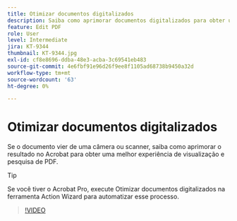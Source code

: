 ```yaml
---
title: Otimizar documentos digitalizados
description: Saiba como aprimorar documentos digitalizados para obter uma melhor experiência de visualização e pesquisa de PDF
feature: Edit PDF
role: User
level: Intermediate
jira: KT-9344
thumbnail: KT-9344.jpg
exl-id: cf8e8696-ddba-48e3-acba-3c69541eb483
source-git-commit: 4e6fbf91e96d26f9ee8f1105ad68738b9450a32d
workflow-type: tm+mt
source-wordcount: '63'
ht-degree: 0%

---
```


# Otimizar documentos digitalizados

Se o documento vier de uma câmera ou scanner, saiba como aprimorar o resultado no Acrobat para obter uma melhor experiência de visualização e pesquisa de PDF.

>[!TIP]
>
>Se você tiver o Acrobat Pro, execute Otimizar documentos digitalizados na ferramenta Action Wizard para automatizar esse processo.

>[!VIDEO](https://video.tv.adobe.com/v/347096?quality=12&learn=on&hidetitle=true&captions=por_br)
